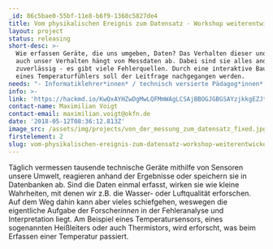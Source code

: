 ```yaml
---
_id: 86c5bae0-55bf-11e8-b6f9-1368c5827de4
title: Vom physikalischen Ereignis zum Datensatz - Workshop weiterentwickeln
layout: project
status: releasing
short-desc: >-
  Wie erfassen Geräte, die uns umgeben, Daten? Das Verhalten dieser und damit
  auch unser Verhalten hängt von Messdaten ab. Dabei sind sie alles andere als
  zuverlässig - es gibt viele Fehlerquellen. Durch eine interaktive Bauanleitung
  eines Temperaturfühlers soll der Leitfrage nachgegangen werden.
needs: "- Informatiklehrer*innen* / technisch versierte Pädagog*innen*, um das Format didaktisch aufzubereiten \r\n- Pädagog*innen* / Lehrer*innen*, die das Format mit Schüler*innen testen.\r\n\r\nDie bereits existierende Anleitung (siehe Projektlink) wird aufbereitet und in ein schultaugliches Format übertragen. Zu dieser Übertragung gehört die Trennung von Bauanleitung, Theorie und weiteren Hintergrundinformationen, so dass Schüler*innen* selbst entscheiden können, ob sie noch weitere Informationen benötigen."
info: >-
link: 'https://hackmd.io/KwQxAYHZwDgMwLQFMmWAgLCSAjBBOGJGBGSAYzjkkgEZJtyg'
contact-name: Maximilian Voigt
contact-email: maximilian.voigt@okfn.de
date: '2018-05-12T08:36:12.813Z'
image_src: /assets/img/projects/von_der_messung_zum_datensatz_fixed.jpg
firstelement: 2
slug: vom-physikalischen-ereignis-zum-datensatz-workshop-weiterentwickeln
---
```

Täglich vermessen tausende technische Geräte mithilfe von Sensoren unsere
Umwelt, reagieren anhand der Ergebnisse oder speichern sie in Datenbanken ab.
Sind die Daten einmal erfasst, wirken sie wie kleine Wahrheiten, mit denen wir
z.B. die Wasser- oder Luftqualität erforschen. Auf dem Weg dahin kann aber
vieles schiefgehen, weswegen die eigentliche Aufgabe der Forscher*innen* in
der Fehleranalyse und Interpretation liegt. Am Beispiel eines
Temperatursensors, eines sogenannten Heißleiters oder auch Thermistors, wird
erforscht, was beim Erfassen einer Temperatur passiert.
